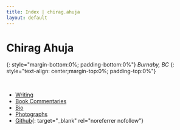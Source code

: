 ```yaml
---
title: Index | chirag.ahuja 
layout: default
---
```


# Chirag Ahuja
{: style="margin-bottom:0%; padding-bottom:0%"}
*Burnaby, BC*
{: style="text-align: center;margin-top:0%; padding-top:0%"}

<br>

* [Writing](../writings)
* [Book Commentaries](../bookreviews)
* [Bio](../cv)
* [Photographs](../photos)
* [Github](https://github.com/chiraghahuja){: target="_blank" rel="noreferrer nofollow"}
